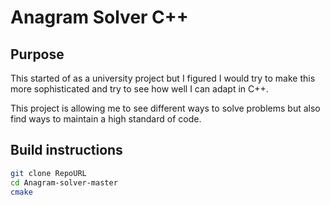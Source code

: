 # Anagram Solver C++

## Purpose

This started of as a university project but I figured I would try to make this more sophisticated and try to see how well I can adapt in C++.

This project is allowing me to see different ways to solve problems but also find ways to maintain a high standard of code.

## Build instructions

```bash
git clone RepoURL
cd Anagram-solver-master
cmake
```

